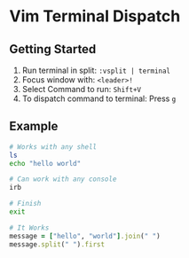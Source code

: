 # Vim Terminal Dispatch

## Getting Started

1. Run terminal in split: `:vsplit | terminal`
1. Focus window with: `<leader>!`
1. Select Command to run: `Shift+V`
1. To dispatch command to terminal: Press `g`

## Example

```sh
# Works with any shell
ls
echo "hello world"

# Can work with any console
irb

# Finish
exit
```

```ruby
# It Works
message = ["hello", "world"].join(" ")
message.split(" ").first
```

